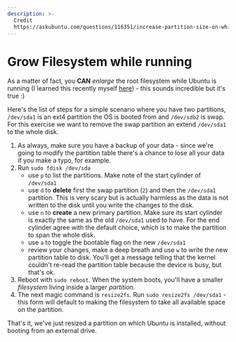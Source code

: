 ```yaml
---
description: >-
  Credit
  https://askubuntu.com/questions/116351/increase-partition-size-on-which-ubuntu-is-installed
---
```


# Grow Filesystem while running

As a matter of fact, you **CAN** _enlarge_ the root filesystem while Ubuntu is running (I learned this recently myself [here](https://askubuntu.com/a/109224/14564)) - this sounds incredible but it's true :)

Here's the list of steps for a simple scenario where you have two partitions, `/dev/sda1` is an ext4 partition the OS is booted from and `/dev/sdb2` is swap. For this exercise we want to remove the swap partition an extend `/dev/sda1` to the whole disk.

1. As always, make sure you have a backup of your data - since we're going to modify the partition table there's a chance to lose all your data if you make a typo, for example.
2. Run `sudo fdisk /dev/sda`
   * use `p` to list the partitions. Make note of the start cylinder of `/dev/sda1`
   * use `d` to **delete** first the swap partition (`2`) and then the `/dev/sda1` partition. This is very scary but is actually harmless as the data is not written to the disk until you write the changes to the disk.
   * use `n` to **create** a new primary partition. Make sure its start cylinder is exactly the same as the old `/dev/sda1` used to have. For the end cylinder agree with the default choice, which is to make the partition to span the whole disk.
   * use `a` to toggle the bootable flag on the new `/dev/sda1`
   * review your changes, make a deep breath and use `w` to write the new partition table to disk. You'll get a message telling that the kernel couldn't re-read the partition table because the device is busy, but that's ok.
3. Reboot with `sudo reboot`. When the system boots, you'll have a smaller _filesystem_ living inside a larger _partition_.
4. The next magic command is `resize2fs`. Run `sudo resize2fs /dev/sda1` - this form will default to making the filesystem to take all available space on the partition.

That's it, we've just resized a partition on which Ubuntu is installed, without booting from an external drive.
